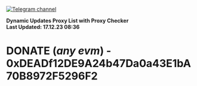 [![Telegram channel](https://img.shields.io/endpoint?url=https://runkit.io/damiankrawczyk/telegram-badge/branches/master?url=https://t.me/n4z4v0d)](https://t.me/n4z4v0d) 

**Dynamic Updates Proxy List with Proxy Checker**  
**Last Updated: 17.12.23 08:36**

# DONATE (_any evm_) - 0xDEADf12DE9A24b47Da0a43E1bA70B8972F5296F2
